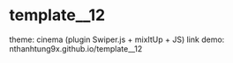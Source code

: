 # template__12
theme: cinema (plugin Swiper.js + mixItUp + JS)
link demo: nthanhtung9x.github.io/template__12
